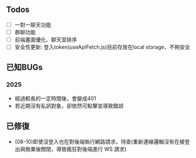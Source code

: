 ## Todos
 - [ ] 一對一聊天功能
 - [ ] 群聊功能
 - [ ] 前端畫面優化、聊天室排序
 - [ ] 安全性更新: 登入token(useApiFetch.js)目前存放在local storage，不夠安全

## 已知BUGs
### 2025
 - 經過較長的一定時間後，會變成401
 - 若近期沒有私訊對象，卻依然可點擊並導致錯誤


## 已修復
 - (08-10)即使沒登入也在對後端執行網路請求，待查(重新連線邏輯沒有在被登出與換業後關閉，導致瘋狂對後端進行 WS 請求)